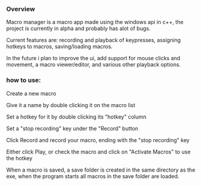 ###  Overview
Macro manager is a macro app made using the windows api in c++, the project is currently in alpha and probably has alot of bugs.


Current features are:
  recording and playback of keypresses,
  assigning hotkeys to macros,
  saving/loading macros.


In the future i plan to improve the ui, add support for mouse clicks and movement, a macro viewer/editor, and various other playback options.



### how to use:  

  Create a new macro  

  Give it a name by double clicking it on the macro list  
  
  Set a hotkey for it by double clicking its "hotkey" column  
  
  Set a "stop recording" key under the "Record" button  
  
  Click Record and record your macro, ending with the "stop recording" key  

  Either click Play, or check the macro and click on "Activate Macros" to use the hotkey  


When a macro is saved, a save folder is created in the same directory as the exe, when the program starts all macros in the save folder are loaded.
  
